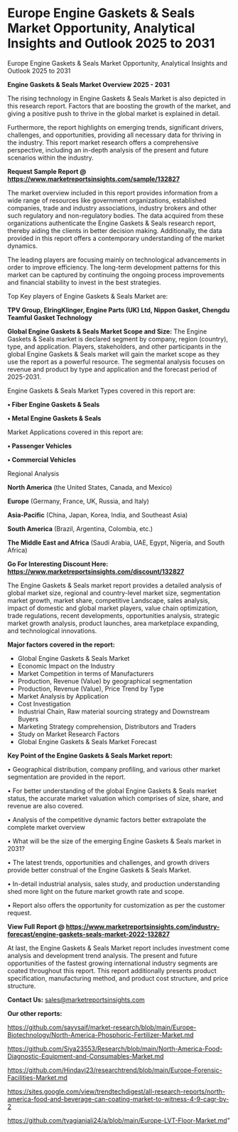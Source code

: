 # Europe Engine Gaskets & Seals Market Opportunity, Analytical Insights and Outlook 2025 to 2031
Europe Engine Gaskets & Seals Market Opportunity, Analytical Insights and Outlook 2025 to 2031

<Strong> Engine Gaskets & Seals Market Overview 2025 - 2031</strong>

The rising technology in Engine Gaskets & Seals Market is also depicted in this research report. Factors that are boosting the growth of the market, and giving a positive push to thrive in the global market is explained in detail.

Furthermore, the report highlights on emerging trends, significant drivers, challenges, and opportunities, providing all necessary data for thriving in the industry. This report market research offers a comprehensive perspective, including an in-depth analysis of the present and future scenarios within the industry.

<strong>Request Sample Report @ <a href=https://www.marketreportsinsights.com/sample/132827>https://www.marketreportsinsights.com/sample/132827</a></strong>

The market overview included in this report provides information from a wide range of resources like government organizations, established companies, trade and industry associations, industry brokers and other such regulatory and non-regulatory bodies. The data acquired from these organizations authenticate the Engine Gaskets & Seals research report, thereby aiding the clients in better decision making. Additionally, the data provided in this report offers a contemporary understanding of the market dynamics.

The leading players are focusing mainly on technological advancements in order to improve efficiency. The long-term development patterns for this market can be captured by continuing the ongoing process improvements and financial stability to invest in the best strategies.

Top Key players of Engine Gaskets & Seals Market are:

<strong>TPV Group, ElringKlinger, Engine Parts (UK) Ltd, Nippon Gasket, Chengdu Teamful Gasket Technology</strong>

<strong><b>Global Engine Gaskets & Seals Market Scope and Size:</b></strong>
The Engine Gaskets & Seals market is declared segment by company, region (country), type, and application. Players, stakeholders, and other participants in the global Engine Gaskets & Seals market will gain the market scope as they use the report as a powerful resource. The segmental analysis focuses on revenue and product by type and application and the forecast period of 2025-2031.

Engine Gaskets & Seals Market Types covered in this report are:

<strong>• Fiber Engine Gaskets & Seals

• Metal Engine Gaskets & Seals</strong>

Market Applications covered in this report are:

<strong>• Passenger Vehicles

• Commercial Vehicles</strong> 

Regional Analysis

<strong>North America</strong> (the United States, Canada, and Mexico)

<strong>Europe</strong> (Germany, France, UK, Russia, and Italy)

<strong>Asia-Pacific</strong> (China, Japan, Korea, India, and Southeast Asia)

<strong>South America</strong> (Brazil, Argentina, Colombia, etc.)

<strong>The Middle East and Africa</strong> (Saudi Arabia, UAE, Egypt, Nigeria, and South Africa)

<strong>Go For Interesting Discount Here: <a href=https://www.marketreportsinsights.com/discount/132827>https://www.marketreportsinsights.com/discount/132827</a></strong>

The Engine Gaskets & Seals market report provides a detailed analysis of global market size, regional and country-level market size, segmentation market growth, market share, competitive Landscape, sales analysis, impact of domestic and global market players, value chain optimization, trade regulations, recent developments, opportunities analysis, strategic market growth analysis, product launches, area marketplace expanding, and technological innovations.

<strong><b>Major factors covered in the report:</b></strong>
<ul>
  <li>Global Engine Gaskets & Seals Market </li>
  <li>Economic Impact on the Industry</li>
  <li>Market Competition in terms of Manufacturers</li>
  <li>Production, Revenue (Value) by geographical segmentation</li>
  <li>Production, Revenue (Value), Price Trend by Type</li>
  <li>Market Analysis by Application</li>
  <li>Cost Investigation</li>
  <li>Industrial Chain, Raw material sourcing strategy and Downstream Buyers</li>
  <li>Marketing Strategy comprehension, Distributors and Traders</li>
  <li>Study on Market Research Factors</li>
  <li>Global Engine Gaskets & Seals Market Forecast</li>
</ul>

<strong><b>Key Point of the Engine Gaskets & Seals Market report:</b></strong>

• Geographical distribution, company profiling, and various other market segmentation are provided in the report.

• For better understanding of the global Engine Gaskets & Seals market status, the accurate market valuation which comprises of size, share, and revenue are also covered.

• Analysis of the competitive dynamic factors better extrapolate the complete market overview

• What will be the size of the emerging Engine Gaskets & Seals market in 2031?

• The latest trends, opportunities and challenges, and growth drivers provide better construal of the Engine Gaskets & Seals Market.

• In-detail industrial analysis, sales study, and production understanding shed more light on the future market growth rate and scope.

• Report also offers the opportunity for customization as per the customer request.

<strong><b>View Full Report @ <a href=https://www.marketreportsinsights.com/industry-forecast/engine-gaskets-seals-market-2022-132827>https://www.marketreportsinsights.com/industry-forecast/engine-gaskets-seals-market-2022-132827</a></b></strong>


At last, the Engine Gaskets & Seals Market report includes investment come analysis and development trend analysis. The present and future opportunities of the fastest growing international industry segments are coated throughout this report. This report additionally presents product specification, manufacturing method, and product cost structure, and price structure.

<strong>Contact Us:</strong>
sales@marketreportsinsights.com

<strong>Our other reports:</strong>

<a href=https://github.com/sayysaif/market-research/blob/main/Europe-Biotechnology/North-America-Phosphoric-Fertilizer-Market.md>https://github.com/sayysaif/market-research/blob/main/Europe-Biotechnology/North-America-Phosphoric-Fertilizer-Market.md</a>

<a href=https://github.com/Siya23553/Research/blob/main/North-America-Food-Diagnostic-Equipment-and-Consumables-Market.md>https://github.com/Siya23553/Research/blob/main/North-America-Food-Diagnostic-Equipment-and-Consumables-Market.md</a>

<a href=https://github.com/Hindavi23/researchtrend/blob/main/Europe-Forensic-Facilities-Market.md>https://github.com/Hindavi23/researchtrend/blob/main/Europe-Forensic-Facilities-Market.md</a>

<a href=https://sites.google.com/view/trendtechdigest/all-research-reports/north-america-food-and-beverage-can-coating-market-to-witness-4-9-cagr-by-2>https://sites.google.com/view/trendtechdigest/all-research-reports/north-america-food-and-beverage-can-coating-market-to-witness-4-9-cagr-by-2</a>

<a href=https://github.com/tyagianjali24/a/blob/main/Europe-LVT-Floor-Market.md>https://github.com/tyagianjali24/a/blob/main/Europe-LVT-Floor-Market.md</a>"
